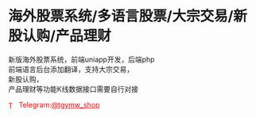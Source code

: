 # 海外股票系统/多语言股票/大宗交易/新股认购/产品理财

新版海外股票系统，前端uniapp开发，后端php<br>前端语言后台添加翻译，支持大宗交易，<br>新股认购，<br>产品理财等功能K线数据接口需要自行对接<br>


<p style="color: red;"><img src="https://cdn-icons-png.flaticon.com/512/2111/2111646.png" alt="Telegram Icon" style="width: 16px; vertical-align: middle; margin-right: 5px;">Telegram:<a href="https://t.me/tgymw_shop" style="color: red;">@tgymw_shop</a></p>
